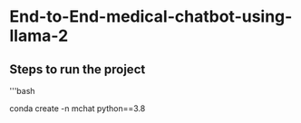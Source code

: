 # End-to-End-medical-chatbot-using-llama-2

## Steps to run the project

'''bash

conda create -n mchat python==3.8